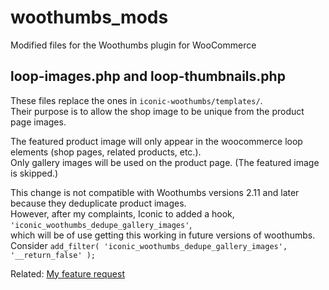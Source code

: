 # woothumbs_mods
Modified files for the Woothumbs plugin for WooCommerce


## loop-images.php and loop-thumbnails.php
These files replace the ones in `iconic-woothumbs/templates/`.  
Their purpose is to allow the shop image to be unique from the product page images.

The featured product image will only appear in the woocommerce loop elements (shop pages, related products, etc.).  
Only gallery images will be used on the product page. (The featured image is skipped.)

This change is not compatible with Woothumbs versions 2.11 and later because they deduplicate product images.  
However, after my complaints, Iconic to added a hook, `'iconic_woothumbs_dedupe_gallery_images'`,  
which will be of use getting this working in future versions of woothumbs.  
Consider `add_filter( 'iconic_woothumbs_dedupe_gallery_images', '__return_false' );`

Related: [My feature request](https://iconicwp.com/feature-requests/allow-separation-of-single-product-page-gallery-and-shop-category-related-wc-product-loop-images/)
